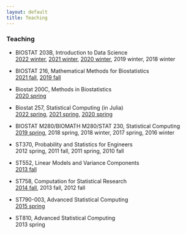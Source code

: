 ```yaml
---
layout: default
title: Teaching
---
```


### Teaching

* BIOSTAT 203B, Introduction to Data Science  
[2022 winter](https://ucla-biostat-203b.github.io/2022winter), [2021 winter](https://ucla-biostat203b-2021winter.github.io/), [2020 winter](https://ucla-biostat203b-2020winter.github.io), 2019 winter, 2018 winter

* BIOSTAT 216, Mathematical Methods for Biostatistics    
[2021 fall](https://ucla-biostat216-2021fall.github.io), [2019 fall](https://ucla-biostat216-2019fall.github.io)

* Biostat 200C, Methods in Biostatistics  
[2020 spring](https://ucla-biostat-200c-2020spring.github.io/)

* Biostat 257, Statistical Computing (in Julia)    
[2022 spring](https://ucla-biostat-257.github.io/2022spring/), [2021 spring](https://ucla-biostat-257-2021spring.github.io/), [2020 spring](https://ucla-biostat-257-2020spring.github.io/)

* BIOSTAT M280/BIOMATH M280/STAT 230, Statistical Computing  
[2019 spring](http://hua-zhou.github.io/teaching/biostatm280-2019spring/), 2018 spring, 2018 winter, 2017 spring, 2016 winter

* ST370, Probability and Statistics for Engineers  
2012 spring, 2011 fall, 2011 spring, 2010 fall

* ST552, Linear Models and Variance Components  
[2013 fall](./teaching/st552-2013fall/)

* ST758, Computation for Statistical Research  
[2014 fall](./teaching/st758-2014fall/), 2013 fall, 2012 fall

* ST790-003, Advanced Statistical Computing  
[2015 spring](http://hua-zhou.github.io/teaching/st790-2015spr)

* ST810, Advanced Statistical Computing  
2013 spring
